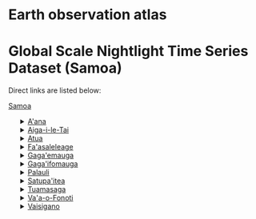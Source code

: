 # Earth observation atlas
 # Global Scale Nightlight Time Series Dataset (Samoa)
Direct links are listed below:

<a href="https://eoatlas-nightlight.s3.amazonaws.com/eoatlas-monthly-nightlight-00142.csv">Samoa</a>
<ul>
<details>
<summary><a href="https://eoatlas-nightlight.s3.amazonaws.com/eoatlas-monthly-nightlight-02532.csv">A'ana</a></summary>
<ul>
<ol>
<li><a href="https://eoatlas-nightlight.s3.amazonaws.com/eoatlas-monthly-nightlight-43209.csv">Aana Alofi II</a></li><li><a href="https://eoatlas-nightlight.s3.amazonaws.com/eoatlas-monthly-nightlight-43210.csv">Aana Alofi III</a></li><li><a href="https://eoatlas-nightlight.s3.amazonaws.com/eoatlas-monthly-nightlight-43211.csv">Falelatai & Samatau</a></li><li><a href="https://eoatlas-nightlight.s3.amazonaws.com/eoatlas-monthly-nightlight-43212.csv">Lefaga & Faleseela</a></li><li><a href="https://eoatlas-nightlight.s3.amazonaws.com/eoatlas-monthly-nightlight-43224.csv">Gagaemauga II (PART)</a></li><li><a href="https://eoatlas-nightlight.s3.amazonaws.com/eoatlas-monthly-nightlight-43250.csv">Aana Alofi I</a></li></ul>
</ol>
</details>
<details>
<summary><a href="https://eoatlas-nightlight.s3.amazonaws.com/eoatlas-monthly-nightlight-02533.csv">Aiga-i-le-Tai</a></summary>
<ul>
<ol>
<li><a href="https://eoatlas-nightlight.s3.amazonaws.com/eoatlas-monthly-nightlight-43213.csv">Aiga i le Tai</a></li></ul>
</ol>
</details>
<details>
<summary><a href="https://eoatlas-nightlight.s3.amazonaws.com/eoatlas-monthly-nightlight-02534.csv">Atua</a></summary>
<ul>
<ol>
<li><a href="https://eoatlas-nightlight.s3.amazonaws.com/eoatlas-monthly-nightlight-43214.csv">Falealili</a></li><li><a href="https://eoatlas-nightlight.s3.amazonaws.com/eoatlas-monthly-nightlight-43215.csv">Lotofaga</a></li><li><a href="https://eoatlas-nightlight.s3.amazonaws.com/eoatlas-monthly-nightlight-43216.csv">Lepa</a></li><li><a href="https://eoatlas-nightlight.s3.amazonaws.com/eoatlas-monthly-nightlight-43217.csv">Aleipata itupa i Luga</a></li><li><a href="https://eoatlas-nightlight.s3.amazonaws.com/eoatlas-monthly-nightlight-43218.csv">Aleipata itupa i Lalo</a></li><li><a href="https://eoatlas-nightlight.s3.amazonaws.com/eoatlas-monthly-nightlight-43220.csv">Anoamaa East</a></li><li><a href="https://eoatlas-nightlight.s3.amazonaws.com/eoatlas-monthly-nightlight-43221.csv">Anoamaa West</a></li></ul>
</ol>
</details>
<details>
<summary><a href="https://eoatlas-nightlight.s3.amazonaws.com/eoatlas-monthly-nightlight-02535.csv">Fa'asaleleage</a></summary>
<ul>
<ol>
<li><a href="https://eoatlas-nightlight.s3.amazonaws.com/eoatlas-monthly-nightlight-43226.csv">Faasaleleaga I</a></li><li><a href="https://eoatlas-nightlight.s3.amazonaws.com/eoatlas-monthly-nightlight-43227.csv">Faasaleleaga II</a></li><li><a href="https://eoatlas-nightlight.s3.amazonaws.com/eoatlas-monthly-nightlight-43228.csv">Faasaleleaga III</a></li><li><a href="https://eoatlas-nightlight.s3.amazonaws.com/eoatlas-monthly-nightlight-43229.csv">Faasalelelaga IV</a></li></ul>
</ol>
</details>
<details>
<summary><a href="https://eoatlas-nightlight.s3.amazonaws.com/eoatlas-monthly-nightlight-02536.csv">Gaga'emauga</a></summary>
<ul>
<ol>
<li><a href="https://eoatlas-nightlight.s3.amazonaws.com/eoatlas-monthly-nightlight-43223.csv">Gagaemauga I (PART)</a></li><li><a href="https://eoatlas-nightlight.s3.amazonaws.com/eoatlas-monthly-nightlight-43230.csv">Gagaemauga I</a></li><li><a href="https://eoatlas-nightlight.s3.amazonaws.com/eoatlas-monthly-nightlight-43231.csv">Gagaemauga II</a></li><li><a href="https://eoatlas-nightlight.s3.amazonaws.com/eoatlas-monthly-nightlight-43232.csv">Gagaemauga III</a></li></ul>
</ol>
</details>
<details>
<summary><a href="https://eoatlas-nightlight.s3.amazonaws.com/eoatlas-monthly-nightlight-02537.csv">Gaga'ifomauga</a></summary>
<ul>
<ol>
<li><a href="https://eoatlas-nightlight.s3.amazonaws.com/eoatlas-monthly-nightlight-43233.csv">Gagaifomauga I</a></li><li><a href="https://eoatlas-nightlight.s3.amazonaws.com/eoatlas-monthly-nightlight-43234.csv">Gagaifomauga II</a></li><li><a href="https://eoatlas-nightlight.s3.amazonaws.com/eoatlas-monthly-nightlight-43235.csv">Gagaifomauga III</a></li><li><a href="https://eoatlas-nightlight.s3.amazonaws.com/eoatlas-monthly-nightlight-43237.csv">Vaisigano East</a></li></ul>
</ol>
</details>
<details>
<summary><a href="https://eoatlas-nightlight.s3.amazonaws.com/eoatlas-monthly-nightlight-02538.csv">Palauli</a></summary>
<ul>
<ol>
<li><a href="https://eoatlas-nightlight.s3.amazonaws.com/eoatlas-monthly-nightlight-43242.csv">Palauli West</a></li><li><a href="https://eoatlas-nightlight.s3.amazonaws.com/eoatlas-monthly-nightlight-43243.csv">Palauli le Falefa</a></li><li><a href="https://eoatlas-nightlight.s3.amazonaws.com/eoatlas-monthly-nightlight-43245.csv">Palauli East</a></li></ul>
</ol>
</details>
<details>
<summary><a href="https://eoatlas-nightlight.s3.amazonaws.com/eoatlas-monthly-nightlight-02539.csv">Satupa'itea</a></summary>
<ul>
<ol>
<li><a href="https://eoatlas-nightlight.s3.amazonaws.com/eoatlas-monthly-nightlight-43241.csv">Salega</a></li><li><a href="https://eoatlas-nightlight.s3.amazonaws.com/eoatlas-monthly-nightlight-43244.csv">Satuipaitea</a></li></ul>
</ol>
</details>
<details>
<summary><a href="https://eoatlas-nightlight.s3.amazonaws.com/eoatlas-monthly-nightlight-02540.csv">Tuamasaga</a></summary>
<ul>
<ol>
<li><a href="https://eoatlas-nightlight.s3.amazonaws.com/eoatlas-monthly-nightlight-43208.csv">Vaimauga East</a></li><li><a href="https://eoatlas-nightlight.s3.amazonaws.com/eoatlas-monthly-nightlight-43219.csv">Vaimauga West</a></li><li><a href="https://eoatlas-nightlight.s3.amazonaws.com/eoatlas-monthly-nightlight-43225.csv">Faleata East</a></li><li><a href="https://eoatlas-nightlight.s3.amazonaws.com/eoatlas-monthly-nightlight-43236.csv">Faleata West</a></li><li><a href="https://eoatlas-nightlight.s3.amazonaws.com/eoatlas-monthly-nightlight-43246.csv">Sagaga le Falefa</a></li><li><a href="https://eoatlas-nightlight.s3.amazonaws.com/eoatlas-monthly-nightlight-43247.csv">Sagaga le Usoga</a></li><li><a href="https://eoatlas-nightlight.s3.amazonaws.com/eoatlas-monthly-nightlight-43248.csv">Safata</a></li><li><a href="https://eoatlas-nightlight.s3.amazonaws.com/eoatlas-monthly-nightlight-43249.csv">Siumu</a></li></ul>
</ol>
</details>
<details>
<summary><a href="https://eoatlas-nightlight.s3.amazonaws.com/eoatlas-monthly-nightlight-02541.csv">Va'a-o-Fonoti</a></summary>
<ul>
<ol>
<li><a href="https://eoatlas-nightlight.s3.amazonaws.com/eoatlas-monthly-nightlight-43222.csv">Vaa o Fonoti</a></li></ul>
</ol>
</details>
<details>
<summary><a href="https://eoatlas-nightlight.s3.amazonaws.com/eoatlas-monthly-nightlight-02542.csv">Vaisigano</a></summary>
<ul>
<ol>
<li><a href="https://eoatlas-nightlight.s3.amazonaws.com/eoatlas-monthly-nightlight-43238.csv">Vaisigano West</a></li><li><a href="https://eoatlas-nightlight.s3.amazonaws.com/eoatlas-monthly-nightlight-43239.csv">Falealupo</a></li><li><a href="https://eoatlas-nightlight.s3.amazonaws.com/eoatlas-monthly-nightlight-43240.csv">Alataua West</a></li></ul>
</ol>
</details>
